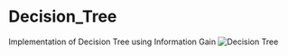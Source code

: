 # Decision_Tree
Implementation of Decision Tree using Information Gain
![Decision Tree](https://www.google.com/url?sa=i&url=https%3A%2F%2Fmedium.com%2Fanalytics-vidhya%2Fdecision-tree-in-python-a667af9943eb&psig=AOvVaw04v0cfW7z80CY5k9cfzMwA&ust=1647878716460000&source=images&cd=vfe&ved=0CAsQjRxqFwoTCKD5kuGI1fYCFQAAAAAdAAAAABAf)

